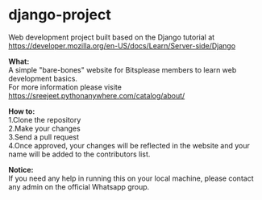 # django-project
Web development project built based on the Django tutorial at https://developer.mozilla.org/en-US/docs/Learn/Server-side/Django

<strong>What:</strong><br>
A simple "bare-bones" website for Bitsplease members to learn web development basics.<br>
For more information please visite https://sreejeet.pythonanywhere.com/catalog/about/<br>

<strong>How to:</strong><br>
1.Clone the repository<br>
2.Make your changes<br>
3.Send a pull request<br>
4.Once approved, your changes will be reflected in the website and your name will be added to the contributors list.

<strong>Notice:</strong><br>
If you need any help in running this on your local machine, please contact any admin on the official Whatsapp group.
